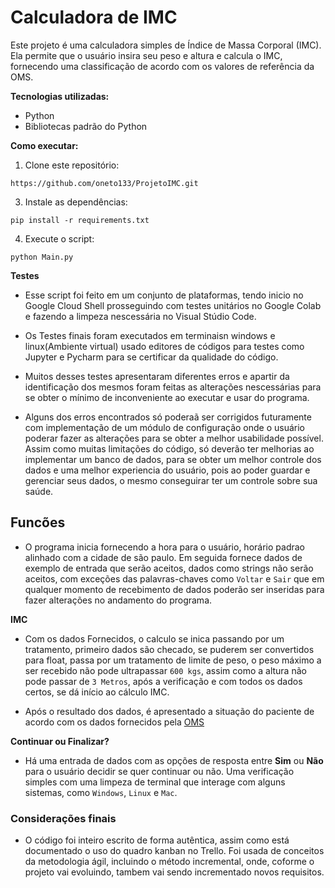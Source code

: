# Calculadora de IMC

Este projeto é uma calculadora simples de Índice de Massa Corporal (IMC). Ela permite que o usuário insira seu peso e altura e calcula o IMC, fornecendo uma classificação de acordo com os valores de referência da OMS.


**Tecnologias utilizadas:**

* Python
* Bibliotecas padrão do Python


**Como executar:**

1. Clone este repositório:
```
https://github.com/oneto133/ProjetoIMC.git
```
3. Instale as dependências:
```
pip install -r requirements.txt
```

4. Execute o script:
```
python Main.py
```


**Testes**

* Esse script foi feito em um conjunto de plataformas, tendo inicio no Google Cloud Shell
prosseguindo com testes unitários no Google Colab e fazendo a limpeza nescessária no Visual
Stúdio Code.

* Os Testes finais foram executados em terminaisn windows e linux(Ambiente virtual)
usado editores de códigos para testes como Jupyter e Pycharm para se certificar da qualidade
do código.

* Muitos desses testes apresentaram diferentes erros e apartir da identificação dos mesmos foram
feitas as alterações nescessárias para se obter o mínimo de inconveniente ao executar e usar do
programa.

* Alguns dos erros encontrados só poderaã ser corrigidos futuramente com implementação de um módulo
de configuração onde o usuário poderar fazer as alterações para se obter a melhor usabilidade possível.
Assim como muitas limitações do código, só deverão ter melhorias ao implementar um banco de dados, para
se obter um melhor controle dos dados e uma melhor experiencia do usuário, pois ao poder guardar e
gerenciar seus dados, o mesmo conseguirar ter um controle sobre sua saúde.


## Funcões

* O programa inicia fornecendo a hora para o usuário, horário padrao alinhado com a cidade de são paulo. Em seguida fornece dados de exemplo de entrada que serão aceitos, dados como strings não serão aceitos, com exceções das palavras-chaves como `Voltar` e `Sair` que em qualquer momento de recebimento de dados poderão ser inseridas para fazer alterações no andamento do programa.


**IMC**

* Com os dados Fornecidos, o calculo se inica passando por um tratamento, primeiro dados são checado, se puderem ser convertidos para float, passa por um tratamento de limite de peso, o peso máximo a ser recebido não pode ultrapassar `600 kgs`, assim como a altura não pode passar de `3 Metros`, após a verificação e com todos os dados certos, se dá início ao cálculo IMC.

* Após o resultado dos dados, é apresentado a situação do paciente de acordo com os dados fornecidos pela [OMS](https://aps.bvs.br/apps/calculadoras/?page=6)


**Continuar ou Finalizar?**

* Há uma entrada de dados com as opções de resposta entre **Sim** ou **Não** para o usuário decidir se quer continuar ou não. Uma verificação simples com uma limpeza de terminal que interage com alguns sistemas, como `Windows`, `Linux` e `Mac`.

### Considerações finais

* O código foi inteiro escrito de forma autêntica, assim como está documentado o uso do quadro kanban
no Trello. Foi usada de conceitos da metodologia ágil, incluindo o método incremental, onde, coforme
o projeto vai evoluindo, tambem vai sendo incrementado novos requisitos.

